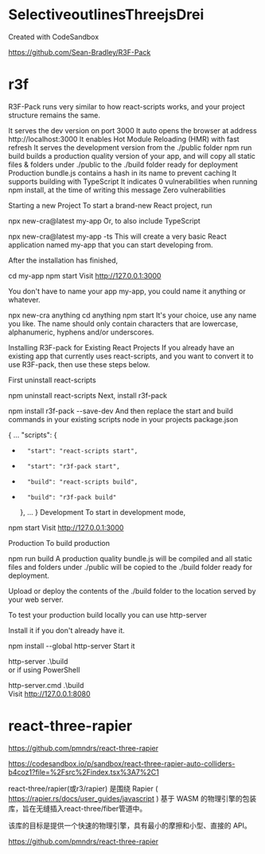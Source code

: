# SelectiveoutlinesThreejsDrei
Created with CodeSandbox

 https://github.com/Sean-Bradley/R3F-Pack

# r3f
R3F-Pack runs very similar to how react-scripts works, and your project structure remains the same.

It serves the dev version on port 3000
It auto opens the browser at address http://localhost:3000
It enables Hot Module Reloading (HMR) with fast refresh
It serves the development version from the ./public folder
npm run build builds a production quality version of your app, and will copy all static files & folders under ./public to the ./build folder ready for deployment
Production bundle.js contains a hash in its name to prevent caching
It supports building with TypeScript
It indicates 0 vulnerabilities when running npm install, at the time of writing this message
Zero vulnerabilities

Starting a new Project
To start a brand-new React project, run

npx new-cra@latest my-app
Or, to also include TypeScript

npx new-cra@latest my-app -ts
This will create a very basic React application named my-app that you can start developing from.

After the installation has finished,

cd my-app
npm start
Visit http://127.0.0.1:3000

You don't have to name your app my-app, you could name it anything or whatever.

npx new-cra anything
cd anything
npm start
It's your choice, use any name you like. The name should only contain characters that are lowercase, alphanumeric, hyphens and/or underscores.

Installing R3F-pack for Existing React Projects
If you already have an existing app that currently uses react-scripts, and you want to convert it to use R3F-pack, then use these steps below.

First uninstall react-scripts

npm uninstall react-scripts
Next, install r3f-pack

npm install r3f-pack --save-dev
And then replace the start and build commands in your existing scripts node in your projects package.json

{
...
"scripts": {
-       "start": "react-scripts start",
+       "start": "r3f-pack start",
-       "build": "react-scripts build",
+       "build": "r3f-pack build"
  },
  ...
  }
  Development
  To start in development mode,

npm start
Visit http://127.0.0.1:3000

Production
To build production

npm run build
A production quality bundle.js will be compiled and all static files and folders under ./public will be copied to the ./build folder ready for deployment.

Upload or deploy the contents of the ./build folder to the location served by your web server.

To test your production build locally you can use http-server

Install it if you don't already have it.

npm install --global http-server
Start it

http-server .\build\
or if using PowerShell

http-server.cmd .\build\
Visit http://127.0.0.1:8080


# react-three-rapier
https://github.com/pmndrs/react-three-rapier

https://codesandbox.io/p/sandbox/react-three-rapier-auto-colliders-b4coz1?file=%2Fsrc%2Findex.tsx%3A7%2C1

react-three/rapier(或r3/rapier) 是围绕 Rapier ( https://rapier.rs/docs/user_guides/javascript ) 基于 WASM 的物理引擎的包装库，旨在无缝插入react-three/fiber管道中。

该库的目标是提供一个快速的物理引擎，具有最小的摩擦和小型、直接的 API。

https://github.com/pmndrs/react-three-rapier


